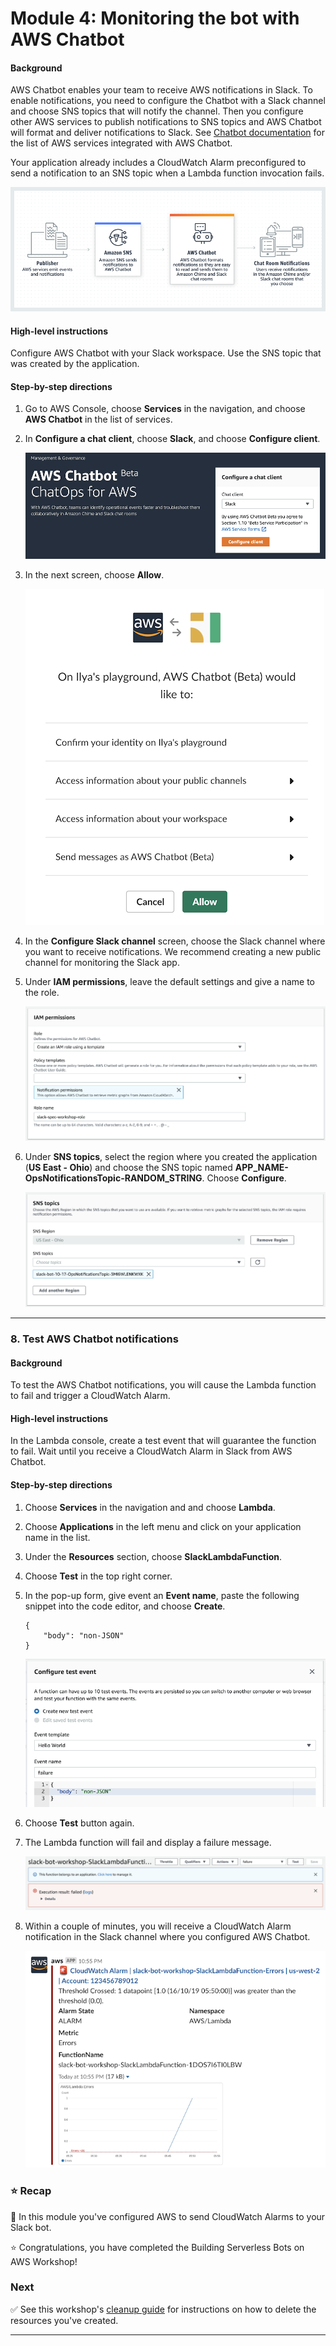 # Module 4: Monitoring the bot with AWS Chatbot

#### Background

AWS Chatbot enables your team to receive AWS notifications in Slack. To enable notifications, you need to configure the Chatbot with a Slack channel and choose SNS topics that will notify the channel. Then you configure other AWS services to publish notifications to SNS topics and AWS Chatbot will format and deliver notifications to Slack. See [Chatbot documentation](https://docs.aws.amazon.com/chatbot/latest/adminguide/related-services.html#related-services.title) for the list of AWS services integrated with AWS Chatbot.

Your application already includes a CloudWatch Alarm preconfigured to send a notification to an SNS topic when a Lambda function invocation fails.

![Chatbot diagram](../images/chatbot-diagram.png)

#### High-level instructions

Configure AWS Chatbot with your Slack workspace. Use the SNS topic that was created by the application.

#### Step-by-step directions

1. Go to AWS Console, choose **Services** in the navigation, and choose **AWS Chatbot** in the list of services.
1. In **Configure a chat client**, choose **Slack**, and choose **Configure client**.

    ![Chatbot home](../images/chatbot-home.png)

1. In the next screen, choose **Allow**.

    ![Chatbot Slack OAuth](../images/chatbot-slack-oauth.png)

1. In the **Configure Slack channel** screen, choose the Slack channel where you want to receive notifications. We recommend creating a new public channel for monitoring the Slack app.
1. Under **IAM permissions**, leave the default settings and give a name to the role.

    ![Chatbot role](../images/chatbot-configure-channel-role.png)

1. Under **SNS topics**, select the region where you created the application (**US East - Ohio**) and choose the SNS topic named **APP_NAME-OpsNotificationsTopic-RANDOM_STRING**. Choose **Configure**.

    ![Chatbot topics](../images/chatbot-configure-channel-topics.png)

---

### 8. Test AWS Chatbot notifications

#### Background

To test the AWS Chatbot notifications, you will cause the Lambda function to fail and trigger a CloudWatch Alarm.

#### High-level instructions

In the Lambda console, create a test event that will guarantee the function to fail. Wait until you receive a CloudWatch Alarm in Slack from AWS Chatbot.

#### Step-by-step directions

1. Choose **Services** in the navigation and and choose **Lambda**.
1. Choose **Applications** in the left menu and click on your application name in the list.
1. Under the **Resources** section, choose **SlackLambdaFunction**.
1. Choose **Test** in the top right corner.
1. In the pop-up form, give event an **Event name**, paste the following snippet into the code editor, and choose **Create**.

    ```
    {
        "body": "non-JSON"
    }
    ```

    ![Test event fail](images/lambda-test-event-fail.png)

1. Choose **Test** button again.
1. The Lambda function will fail and display a failure message.

    ![Failed Lambda](../images/lambda-failed.png)

1. Within a couple of minutes, you will receive a CloudWatch Alarm notification in the Slack channel where you configured AWS Chatbot.

    ![CloudWatch Alarm](../images/slack-cloudwatch-alarm.png)

### :star: Recap

:wrench: In this module you've configured AWS to send CloudWatch Alarms to your Slack bot.

:star: Congratulations, you have completed the Building Serverless Bots on AWS Workshop!

### Next

:white_check_mark: See this workshop's [cleanup guide][cleanup] for instructions on how to delete the resources you've created.

---
[cognito]: https://aws.amazon.com/cognito/
[lambda]: https://aws.amazon.com/lambda/
[api-gw]: https://aws.amazon.com/api-gateway/
[s3]: https://aws.amazon.com/s3/
[dynamodb]: https://aws.amazon.com/dynamodb/
[secrets-manager]: https://aws.amazon.com/secrets-manager/
[sns]: https://aws.amazon.com/sns/
[cloudwatch]: https://aws.amazon.com/cloudwatch/
[chatbot]: https://aws.amazon.com/chatbot/
[aws-sam]: https://aws.amazon.com/serverless/sam/
[codepipeline]: https://aws.amazon.com/codepipeline/
[codecommit]: https://aws.amazon.com/codecommit/
[codebuild]: https://aws.amazon.com/codebuild/
[cloudformation]: https://aws.amazon.com/cloudformation/
[aws-console]: https://console.aws.amazon.com
[iam-console]: https://console.aws.amazon.com/iam/home
[lambda-console]: https://console.aws.amazon.com/lambda/home
[cfn-console]: https://console.aws.amazon.com/cloudformation/home
[s3-console]: https://console.aws.amazon.com/s3/home
[chatbot-console]: https://console.aws.amazon.com/chatbot/home
[api-slack]: https://api.slack.com

[setup]: ../00_Setup/
[cleanup]: ../01_Cleanup/
[serverless-app-setup]: ../1_ServerlessAppSetup/
[code-management]: ../2_CodeManagement/
[setup-chatbot]: ../3_ChatBot/
[notifications]: ../4_AWSNotifications/
